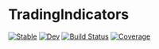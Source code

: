 # TradingIndicators

[![Stable](https://img.shields.io/badge/docs-stable-blue.svg)](https://..github.io/TradingIndicators.jl/stable/)
[![Dev](https://img.shields.io/badge/docs-dev-blue.svg)](https://..github.io/TradingIndicators.jl/dev/)
[![Build Status](https://github.com/./TradingIndicators.jl/actions/workflows/CI.yml/badge.svg?branch=main)](https://github.com/./TradingIndicators.jl/actions/workflows/CI.yml?query=branch%3Amain)
[![Coverage](https://codecov.io/gh/./TradingIndicators.jl/branch/main/graph/badge.svg)](https://codecov.io/gh/./TradingIndicators.jl)
